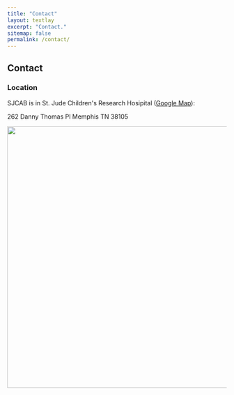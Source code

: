 ```yaml
---
title: "Contact"
layout: textlay
excerpt: "Contact."
sitemap: false
permalink: /contact/
---
```


## Contact

### Location

SJCAB is in St. Jude Children's Research Hosipital ([Google Map](https://goo.gl/maps/M9rXDvoqqMUS3Jiy5)):

262 Danny Thomas Pl
Memphis TN 38105

<img src="{{ site.url }}{{ site.baseurl }}/images/contactpic/map.png" style="width: 600px">
